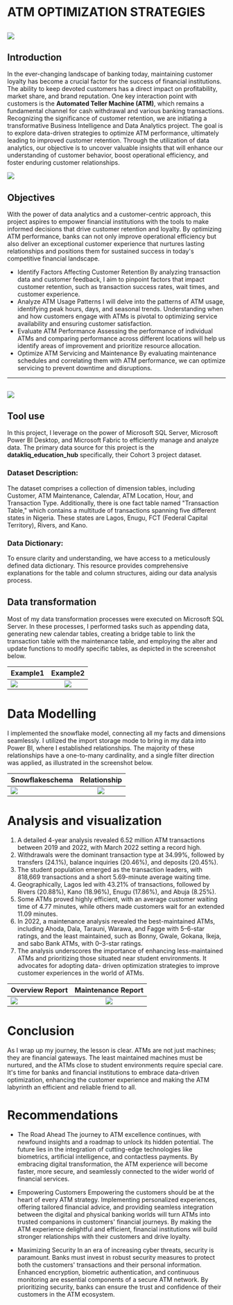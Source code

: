# ATM OPTIMIZATION STRATEGIES
![](atm.png)
---
## Introduction

In the ever-changing landscape of banking today, maintaining customer loyalty has become a crucial factor for the success of financial institutions. The ability to keep devoted customers has a direct impact on profitability, market share, and brand reputation. One key interaction point with customers is the **Automated Teller Machine (ATM)**, which remains a fundamental channel for cash withdrawal and various banking transactions. Recognizing the significance of customer retention, we are initiating a transformative Business Intelligence and Data Analytics project. The goal is to explore data-driven strategies to optimize ATM performance, ultimately leading to improved customer retention. Through the utilization of data analytics, our objective is to uncover valuable insights that will enhance our understanding of customer behavior, boost operational efficiency, and foster enduring customer relationships.

![](objective.jpeg)
## Objectives 
With the power of data analytics and a customer-centric approach, this project aspires to empower financial institutions with the tools to make informed decisions that drive customer retention and loyalty. By optimizing ATM performance, banks can not only improve operational efficiency but also deliver an exceptional customer experience that nurtures lasting relationships and positions them for sustained success in today's competitive financial landscape.
- Identify Factors Affecting Customer Retention
By analyzing transaction data and customer feedback, I aim to pinpoint factors that impact customer retention, such as transaction success rates, wait times, and customer experience.
-  Analyze ATM Usage Patterns
I will delve into the patterns of ATM usage, identifying peak hours, days, and seasonal trends. Understanding when and how customers engage with ATMs is pivotal to optimizing service availability and ensuring customer satisfaction.
- Evaluate ATM Performance
 Assessing the performance of individual ATMs and comparing performance across different locations will help us identify areas of improvement and prioritize resource allocation.
- 	Optimize ATM Servicing and Maintenance 
By evaluating maintenance schedules and correlating them with ATM performance, we can optimize servicing to prevent downtime and disruptions.
---
![](architeture.png)
---
## Tool use 
In this project, I leverage on the power of Microsoft SQL Server, Microsoft Power BI Desktop, and Microsoft Fabric to efficiently manage and analyze data. The primary data source for this project is the **datakliq_education_hub** specifically, their Cohort 3 project dataset.

### Dataset Description:
The dataset comprises a collection of dimension tables, including Customer, ATM Maintenance, Calendar, ATM Location, Hour, and Transaction Type. Additionally, there is one fact table named "Transaction Table," which contains a multitude of transactions spanning five different states in Nigeria. These states are Lagos, Enugu, FCT (Federal Capital Territory), Rivers, and Kano.

### Data Dictionary:
To ensure clarity and understanding, we have access to a meticulously defined data dictionary. This resource provides comprehensive explanations for the table and column structures, aiding our data analysis process.

## Data transformation 
Most of my data transformation processes were executed on Microsoft SQL Server. In these processes, I performed tasks such as appending data, generating new calendar tables, creating a bridge table to link the transaction table with the maintenance table, and employing the alter and update functions to modify specific tables, as depicted in the screenshot below.

Example1              |   Example2
:---------------------| :----------------------:
![](transform1.png)   | ![](transform2.png)

# Data Modelling 
I implemented the snowflake model, connecting all my facts and dimensions seamlessly. I utilized the import storage mode to bring in my data into Power BI, where I established relationships. The majority of these relationships have a one-to-many cardinality, and a single filter direction was applied, as illustrated in the screenshot below.

 Snowflakeschema       |     Relationship    
:---------------------| :----------------------:
![](model1.png)       | ![](model2.png)

# Analysis and visualization
1. A detailed 4-year analysis revealed 6.52 million ATM transactions between 2019 and 2022, with March 2022 setting a record high.
2. Withdrawals were the dominant transaction type at 34.99%, followed by transfers (24.1%), balance inquiries (20.46%), and deposits (20.45%). 
3. The student population emerged as the transaction leaders, with 818,669 transactions and a short 5.69-minute average waiting time.
4. Geographically, Lagos led with 43.21% of transactions, followed by Rivers (20.88%), Kano (18.96%), Enugu (17.86%), and Abuja (8.25%). 
5. Some ATMs proved highly efficient, with an average customer waiting time of 4.77 minutes, while others made customers wait for an extended 11.09 minutes.
6.  In 2022, a maintenance analysis revealed the best-maintained ATMs, including Ahoda, Dala, Tarauni, Warawa, and Fagge with 5–6-star ratings, and the least 
 maintained, such as Bonny, Gwale, Gokana, Ikeja, and sabo Bank ATMs, with 0–3-star ratings. 
7. The analysis underscores the importance of enhancing less-maintained ATMs and prioritizing those situated near student environments. It advocates for adopting data- 
 driven optimization strategies to improve customer experiences in the world of ATMs.

Overview Report        | Maintenance Report    
:--------------------- | :----------------------:
![](visual1.png)       | ![](visual2.png)

# Conclusion 
As I wrap up my journey, the lesson is clear. ATMs are not just machines; they are financial gateways. The least maintained machines must be nurtured, and the ATMs close to student environments require special care. It's time for banks and financial institutions to embrace data-driven optimization, enhancing the customer experience and making the ATM labyrinth an efficient and reliable friend to all.

# Recommendations 
- The Road Ahead The journey to ATM excellence continues, with newfound insights and a roadmap to unlock its hidden potential. The future lies in the integration of cutting-edge technologies like biometrics, artificial intelligence, and contactless payments. By embracing digital transformation, the ATM experience will become faster, more secure, and seamlessly connected to the wider world of financial services.

- Empowering Customers Empowering the customers should be at the heart of every ATM strategy. Implementing personalized experiences, offering tailored financial advice, and providing seamless integration between the digital and physical banking worlds will turn ATMs into trusted companions in customers' financial journeys. By making the ATM experience delightful and efficient, financial institutions will build stronger relationships with their customers and drive loyalty. 

- Maximizing Security In an era of increasing cyber threats, security is paramount. Banks must invest in robust security measures to protect both the customers' transactions and their personal information. Enhanced encryption, biometric authentication, and continuous monitoring are essential components of a secure ATM network. By prioritizing security, banks can ensure the trust and confidence of their customers in the ATM ecosystem.







